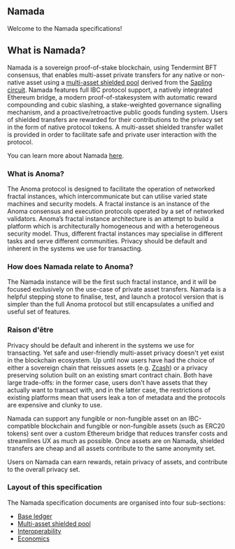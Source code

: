 ## Namada

Welcome to the Namada specifications!

## What is Namada? 

Namada is a sovereign proof-of-stake blockchain, using Tendermint BFT consensus,
that enables multi-asset private transfers for any native or non-native asset
using a [multi-asset shielded pool](https://research.metastate.dev/multi-asset_shielded_pool/) derived from the [Sapling circuit](https://z.cash/upgrade/sapling/). Namada features full IBC protocol support, a natively integrated Ethereum bridge, a modern proof-of-stakesystem with automatic reward compounding and cubic slashing, a stake-weighted governance signalling mechanism, and a proactive/retroactive public goods funding system. Users of shielded transfers are rewarded for their contributions to the privacy set in the form of native protocol tokens. A multi-asset shielded transfer wallet is provided in order to facilitate safe and private user interaction with the protocol.

You can learn more about Namada [here](https://medium.com/anomanetwork/introducing-namada-shielded-transfers-with-any-assets-dce2e579384c).
### What is Anoma?

The Anoma protocol is designed to facilitate the operation of networked fractal instances, which intercommunicate but can utilise varied state machines and security models. 
A fractal instance is an instance of the Anoma consensus and execution protocols operated by a set of networked validators. Anoma’s fractal instance architecture is an attempt to build a platform which is architecturally homogeneous and with a heterogeneous security model. Thus, different fractal instances may specialise in different tasks and serve different communities. Privacy should be default and inherent in the systems we use for transacting.

### How does Namada relate to Anoma? 

The Namada instance will be the first such fractal instance, and it will be focused exclusively on the use-case of private asset transfers. Namada is a helpful stepping stone to finalise, test, and launch a protocol version that is simpler than the full
Anoma protocol but still encapsulates a unified and useful set of features. 

### Raison d'être

Privacy should be default and inherent in the systems we use for transacting. Yet safe and user-friendly multi-asset privacy doesn't yet exist in the blockchain ecosystem.
Up until now users have had the choice of either a sovereign chain that reissues assets (e.g. [Zcash](https://z.cash/))
or a privacy preserving solution built on an existing smart contract chain. Both have large trade-offs: in the former case, users don't have
assets that they actually want to transact with, and in the latter case, the restrictions
of existing platforms mean that users leak a ton of metadata
and the protocols are expensive and clunky to use.

Namada can support any fungible or non-fungible asset on an IBC-compatible blockchain
and fungible or non-fungible assets (such as ERC20 tokens) sent over a custom Ethereum bridge that
reduces transfer costs and streamlines UX as much as possible. Once assets are on Namada,
shielded transfers are cheap and all assets contribute to the same anonymity set.

Users on Namada can earn rewards, retain privacy of assets, and contribute to the overall privacy set. 

### Layout of this specification

The Namada specification documents are organised into four sub-sections:

- [Base ledger](./base-ledger.md)
- [Multi-asset shielded pool](./masp.md)
- [Interoperability](./interoperability.md)
- [Economics](./economics.md)

